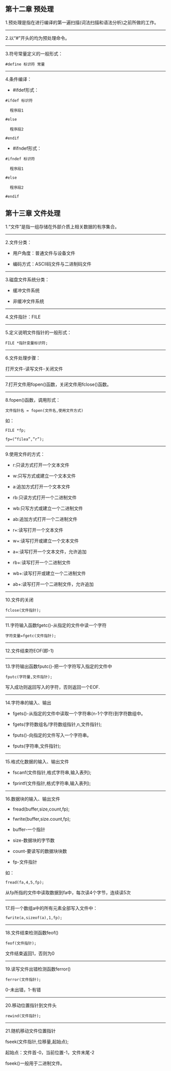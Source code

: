 ## 第十二章 预处理



1.预处理是指在进行编译的第一遍扫描(词法扫描和语法分析)之前所做的工作。

---

2.以“#”开头的均为预处理命令。

---


3.符号常量定义的一般形式：

```#define 标识符 常量```


---


4.条件编译：

- #ifdef形式：
```
#ifdef 标识符

  程序段1

#else

  程序段2

#endif
```


- #ifndef形式：
```
#ifndef 标识符

  程序段1

#else

  程序段2

#endif
```




## 第十三章 文件处理



1.“文件”是指一组存储在外部介质上相关数据的有序集合。

---


2.文件分类：

- 用户角度：普通文件与设备文件

- 编码方式：ASCII码文件与二进制码文件

---


3.磁盘文件系统分类：

- 缓冲文件系统

- 非缓冲文件系统


---

4.文件指针：FILE


---

5.定义说明文件指针的一般形式：

```FILE *指针变量标识符;```


---

6.文件处理步骤：

打开文件-读写文件-关闭文件

---


7.打开文件用fopen()函数，关闭文件用fclose()函数。


---

8.fopen()函数，调用形式：

```文件指针名 = fopen(文件名,使用文件方式)```

如：
```
FILE *fp;

fp=(“filea”,”r”);
```

---

9.使用文件的方式：

- r:只读方式打开一个文本文件

- w:只写方式或建立一个文本文件

- a:追加方式打开一个文本文件

- rb:只读方式打开一个二进制文件

- wb:只写方式或建立一个二进制文件

- ab:追加方式打开一个二进制文件

- r+:读写打开一个文本文件

- w+:读写打开或建立一个文本文件

- a+:读写打开一个文本文件，允许追加

- rb+:读写打开一个二进制文件

- wb+:读写打开或建立一个二进制文件

- ab+:读写打开一个二进制文件，允许追加


---

10.文件的关闭

```fclose(文件指针);```

---


11.字符输入函数fgetc()-从指定的文件中读一个字符

```字符变量=fgetc(文件指针);```


---

12.文件结束符EOF(即-1)


---

13.字符输出函数fputc()-把一个字符写入指定的文件中

```fputc(字符量,文件指针);```

写入成功则返回写入的字符，否则返回一个EOF.


---

14.字符串的输入、输出

- fgets()-从指定的文件中读取一个字符串(n-1个字符)到字符数组中。

- fgets(字符数组名/字符数组指针,n,文件指针);

- fputs()-向指定的文件写入一个字符串。

- fputs(字符串,文件指针);

---


15.格式化数据的输入、输出文件

- fscanf(文件指针,格式字符串,输入表列);

- fprintf(文件指针,格式字符串,输入表列);


---

16.数据块的输入、输出文件

- fread(buffer,size,count,fp);

- fwrite(buffer,size.count,fp);

- buffer-一个指针

- size-数据块的字节数

- count-要读写的数据块块数

- fp-文件指针


如：

```fread(fa,4,5,fp);```

从fp所指的文件中读取数据到fa中，每次读4个字节，连续读5次


---

17.将一个数组a中的所有元素全部写入文件中：

```fwrite(a,sizeof(a),1,fp);```

---


18.文件结束检测函数feof()

```feof(文件指针);```

文件结束返回1，否则为0


---


19.读写文件出错检测函数ferror()

```ferror(文件指针);```

0-未出错，1-有错

---


20.移动位置指针到文件头

```rewind(文件指针);```

---


21.随机移动文件位置指针

fseek(文件指针,位移量,起始点);

起始点：文件首-0，当前位置-1，文件末尾-2

fseek()一般用于二进制文件。
